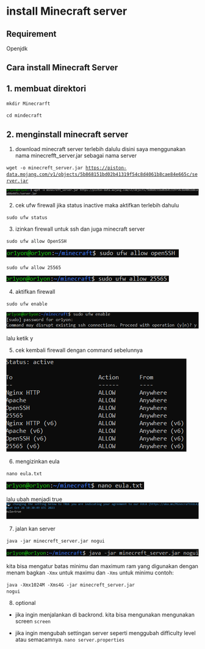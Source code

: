 # install Minecraft server

## Requirement
Openjdk

## Cara install Minecraft Server
## 1. membuat direktori 

<code>mkdir Minecrarft</code>

<code>cd mindecraft</code>

## 2. menginstall minecraft server
1. download minecraft server terlebih dalulu disini saya menggunakan nama minecrefft_server.jar sebagai nama server 

<code>wget -o minecreft_server.jar https://piston-data.mojang.com/v1/objects/5b868151bd02b41319f54c8d4061b8cae84e665c/server.jar</code>

![satu](img/Minecraft%20server/1.png)

2. cek ufw firewall jika status inactive maka aktifkan terlebih dahulu

<code>sudo ufw status</code>

3. izinkan firewall untuk ssh dan juga minecraft server

<code>sudo ufw allow OpenSSH</code>

![dua](img/Minecraft%20server/2.png)

<code>sudo ufw allow 25565</code>

![tiga](img/Minecraft%20server/3.png)

4. aktifkan firewall

<code>sudo ufw enable</code>

![empat](img/Minecraft%20server/4.png)

lalu ketik y

5. cek kembali firewall dengan command sebelunnya

![lima](img/Minecraft%20server/5.png)

6. mengizinkan eula

<code>nano eula.txt</code>

![enam](img/Minecraft%20server/6.png)

lalu ubah menjadi true
![tujuh](img/Minecraft%20server/7.png)

7. jalan kan server

<code>java -jar minecreft_server.jar nogui</code>

![delapan](img/Minecraft%20server/8.png)

kita bisa mengatur batas minimu dan maximum ram yang digunakan dengan menam bagkan <code>-Xmx</code> untuk maximu dan <code>-Xms</code> untuk minimu
contoh:

<code>java -Xmx1024M -Xms4G -jar minecreft_server.jar nogui</code>

8. optional
- jika ingin menjalankan di backrond. kita bisa mengunakan mengunakan screen
<code>screen</code>

- jika ingin mengubah settingan server seperti menggubah difficulty level atau semacamnya.
<code>nano server.properties</code>

